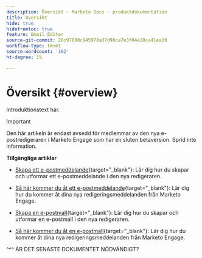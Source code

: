 ```yaml
---
description: Översikt - Marketo Docs - produktdokumentation
title: Översikt
hide: true
hidefromtoc: true
feature: Email Editor
source-git-commit: 26c97890c945978a37d98ca7e3f04e28ca41ea19
workflow-type: tm+mt
source-wordcount: '102'
ht-degree: 1%

---
```


# Översikt {#overview}

Introduktionstext här.

>[!IMPORTANT]
>
>Den här artikeln är endast avsedd för medlemmar av den nya e-postredigeraren i Marketo Engage som har en sluten betaversion. Sprid inte information.

**Tillgängliga artiklar**

* [Skapa ett e-postmeddelande](/help/marketo/product-docs/email-marketing/general/beta-new-email-editor/create-an-email.md){target="_blank"}: Lär dig hur du skapar och utformar ett e-postmeddelande i den nya redigeraren.

* [Så här kommer du åt ett e-postmeddelande](/help/marketo/product-docs/email-marketing/general/beta-new-email-editor/how-to-access-an-email.md){target="_blank"}: Lär dig hur du kommer åt dina nya redigeringsmeddelanden från Marketo Engage.

* [Skapa en e-postmall](/help/marketo/product-docs/email-marketing/general/beta-new-email-editor/create-an-email-template.md){target="_blank"}: Lär dig hur du skapar och utformar en e-postmall i den nya redigeraren.

* [Så här kommer du åt en e-postmall](/help/marketo/product-docs/email-marketing/general/beta-new-email-editor/how-to-access-an-email-template.md){target="_blank"}: Lär dig hur du kommer åt dina nya redigeringsmeddelanden från Marketo Engage.

^^^ ÄR DET SENASTE DOKUMENTET NÖDVÄNDIGT?
